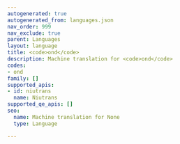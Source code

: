 ```yaml
---
autogenerated: true
autogenerated_from: languages.json
nav_order: 999
nav_exclude: true
parent: Languages
layout: language
title: <code>ond</code>
description: Machine translation for <code>ond</code>
codes:
- ond
family: []
supported_apis:
- id: niutrans
  name: Niutrans
supported_qe_apis: []
seo:
  name: Machine translation for None
  type: Language

---
```


